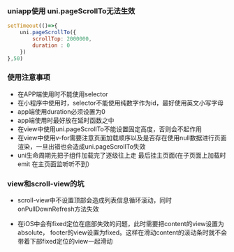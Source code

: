 ### uniapp使用 uni.pageScrollTo无法生效

```js
setTimeout(()=>{
    uni.pageScrollTo({
        scrollTop: 2000000,
        duration : 0
    })
},50)
```



### 使用注意事项

- 在APP端使用时不能使用selector
- 在小程序中使用时，selector不能使用纯数字作为id，最好使用英文小写字母
- app端使用duration必须设置为0
- app端使用时最好放在延时函数之中
- 在view中使用uni.pageScrollTo不能设置固定高度，否则会不起作用
- 在view中使用v-for需要注意页面加载顺序以及是否存在使用null数据进行页面渲染，一旦出错也会造成uni.pageScrollTo失效
- uni生命周期先把子组件加载完了逐级往上走 最后挂主页面(在子页面上加载时emit 在主页面监听听不到）

### view和scroll-view的坑

- scroll-view中不设置顶部会造成列表信息循环滚动，同时onPullDownRefresh方法失效

- 在iOS中会有fixed定位在底部失效的问题，此时需要把content的view设置为absolute，
   footer的view设置为fixed。这样在滑动content的滚动条时就不会带着下部fixed定位的view一起滑动

  

  